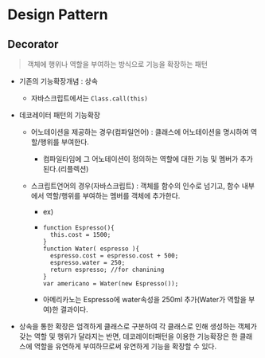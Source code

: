 # Design Pattern



## Decorator

> 객체에 행위나 역할을 부여하는 방식으로 기능을 확장하는 패턴

* 기존의 기능확장개념 : 상속 

  * 자바스크립트에서는 `Class.call(this)`

* 데코레이터 패턴의 기능확장 

  * 어노테이션을 제공하는 경우(컴파일언어) : 클래스에 어노테이션을 명시하여 역할/행위를 부여한다.

    * 컴파일타임에 그 어노테이션이 정의하는 역할에 대한 기능 및 멤버가 추가된다.(리플렉션)

  * 스크립트언어의 경우(자바스크립트) : 객체를 함수의 인수로 넘기고, 함수 내부에서 역할/행위를 부여하는 멤버를 객체에 추가한다.

    * ex)

    * ```
      function Espresso(){
      	this.cost = 1500;
      }
      function Water( espresso ){
      	espresso.cost = espresso.cost + 500;
      	espresso.water = 250;
      	return espresso; //for chanining
      }
      var americano = Water(new Espresso());
      ```

    * 아메리카노는 Espresso에 water속성을 250ml 추가(Water가 역할을 부여)한 결과이다.

* 상속을 통한 확장은 엄격하게 클래스로 구분하여 각 클래스로 인해 생성하는 객체가 갖는 역할 및 행위가 달라지는 반면, 데코레이터패턴을 이용한 기능확장은 한 클래스에 역할을 유연하게 부여하므로써 유연하게 기능을 확장할 수 있다.


